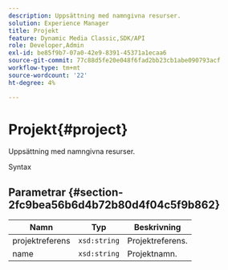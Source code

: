 ```yaml
---
description: Uppsättning med namngivna resurser.
solution: Experience Manager
title: Projekt
feature: Dynamic Media Classic,SDK/API
role: Developer,Admin
exl-id: be85f9b7-07a0-42e9-8391-45371a1ecaa6
source-git-commit: 77c88d5fe20e048f6fad2bb23cb1abe090793acf
workflow-type: tm+mt
source-wordcount: '22'
ht-degree: 4%

---
```


# Projekt{#project}

Uppsättning med namngivna resurser.

Syntax

## Parametrar {#section-2fc9bea56b6d4b72b80d4f04c5f9b862}

| Namn | Typ | Beskrivning |
|---|---|---|
| projektreferens | `xsd:string` | Projektreferens. |
| name | `xsd:string` | Projektnamn. |
